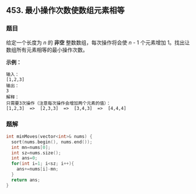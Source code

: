 ## 453. 最小操作次数使数组元素相等

### 题目

给定一个长度为 *n* 的 **非空** 整数数组，每次操作将会使 *n* - 1 个元素增加 1。找出让数组所有元素相等的最小操作次数。

**示例：**

```
输入：
[1,2,3]
输出：
3
解释：
只需要3次操作（注意每次操作会增加两个元素的值）：
[1,2,3]  =>  [2,3,3]  =>  [3,4,3]  =>  [4,4,4]
```

### 题解

```cpp
int minMoves(vector<int>& nums) {
  sort(nums.begin(), nums.end());
  int mn=nums[0];
  int sz=nums.size();
  int ans=0;
  for(int i=1; i<sz; i++){
    ans+=nums[i]-mn;
  }
  return ans;
}
```